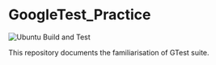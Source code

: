 # GoogleTest_Practice
![Ubuntu Build and Test](https://github.com/Arief-AK/GoogleTest_Practice/blob/main/.github/workflows/cmake-ubuntu.yml/badge.svg)

This repository documents the familiarisation of GTest suite.